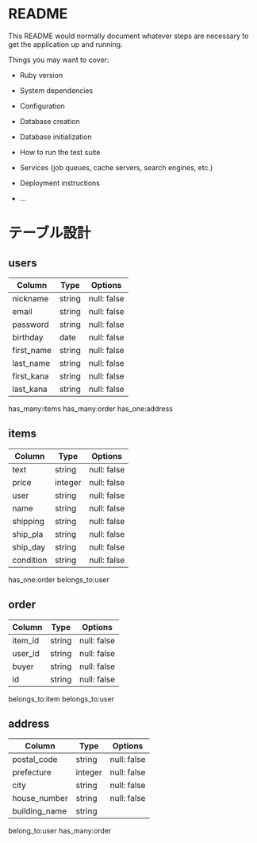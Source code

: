 # README

This README would normally document whatever steps are necessary to get the
application up and running.

Things you may want to cover:

* Ruby version

* System dependencies

* Configuration

* Database creation

* Database initialization

* How to run the test suite

* Services (job queues, cache servers, search engines, etc.)

* Deployment instructions

* ...

# テーブル設計

## users

| Column     | Type     | Options     |
| ---------- | -------- | ----------- |
| nickname   | string   | null: false |
| email      | string   | null: false |
| password   | string   | null: false |
| birthday   | date     | null: false |
| first_name | string   | null: false |
| last_name  | string   | null: false |
| first_kana | string   | null: false |
| last_kana  | string   | null: false |

has_many:items
has_many:order
has_one:address

## items

| Column    | Type    | Options     |
| --------- | ------- | ----------- |
| text      | string  | null: false |
| price     | integer | null: false |
| user      | string  | null: false |
| name      | string  | null: false |
| shipping  | string  | null: false |
| ship_pla  | string  | null: false |
| ship_day  | string  | null: false |
| condition | string  | null: false |


has_one:order
belongs_to:user

## order

| Column  | Type   | Options     |
| ------- | ------ | ----------- |
| item_id | string | null: false |
| user_id | string | null: false |
| buyer   | string | null: false |
| id      | string | null: false |

belongs_to:item
belongs_to:user

## address

| Column        | Type    | Options     |
| ------------- | ------- | ----------- |
| postal_code   | string  | null: false |
| prefecture    | integer | null: false |
| city          | string  | null: false |
| house_number  | string  | null: false |
| building_name | string  |             |

belong_to:user
has_many:order

